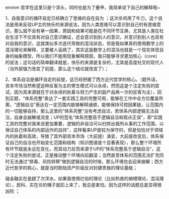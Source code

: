emmm     哲学在这里只是个添头，同时也是为了叠甲，我简单说下自己的解释哦~

1、自我意识的循环自定已经确立了思维的自在自为 ；这次杀鸡用了牛刀，这个说法是用来反驳UP主的快乐的来源说法，因为人类思维可以意识到自己的有思维意识，那么就不会有单一因果，原因和结果可能是在不同环节互换，尤其是人类在社会生活下不仅具有对自己意识确证，还会意识到别人的意识，并意识到别人也具有对自我的意识，这就类似多次迭代导致的混沌状态，但是我如果真的使用数学上的混沌理论来解释，又要被人诟病了，其实这是数学上的混沌也就是一个现实体现自身的抽象模型，所以我们不能用现象解释原因，我只能够寻求更加核心（core）的说法；这句话的简单翻译就是，快乐的来源是复杂的，尤其是高度社交的现代人（当外部强力改变了前提，那么这个结论就改变了）；

2、体系自洽是循环自定的前提，这已经把握了西方近代哲学的核心。（题外话，资本市场当然希望这种反客为主的寄生模式可以永续，然而这是个注定失败的尝试，因为其来源就在于对永续的执着与努力产生的副产品再一次的反客为主），回到正题，“体系完整”表达了一套实践工具的完整可用，能够在工作中全方位覆盖所需，“逻辑自洽”表达在一定范围内能够解释通顺，能够保持可控因果链，让范围内的一切能够自持，那么这里的“体系完整”没有考虑自洽，若体系内部逻辑无法自洽，自身会崩解或流变；UP的签名“体系完整高于逻辑自洽和观点正误”，即“实践工具的完整对我来说更加重要，逻辑的非自洽可以扫除出我所从事的工作范围，以保证自己体系的内部运作的自持”，这样看来UP是较为保守的，但是恰恰对于领域内的执着和高效，导致了其外部资本市场（大前提）演变，大前提改变后，体系保证自己的自洽也开始变化范围和结构（知识图谱是个显著表现），那么整个环境所有环节就是永远在变化，而其动力反而来源于UP的“体系完整高于逻辑自洽”，这个注定失败的尝试，正是推动整个环境向前翻滚；当然直至体系的范围无法扩充同时无法通过“排毒、风险转移”做到逻辑自洽的时候，那么环境也会迎来崩解；西方近代哲学的核心，就是当时欧陆资产阶级反对封建贵族的理论基础；

碰金融实在是趟了次浑水，如果我使用烂俗的理论（比如热衷的熵增理论、混沌理论），民科、实在论的帽子就扣上来了，我总是害怕，因为这样的话题总是显得很凶险 ；